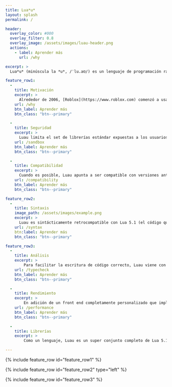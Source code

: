```yaml
---
title: Lua*u*
layout: splash
permalink: /

header:
  overlay_color: #000
  overlay_filter: 0.8
  overlay_image: /assets/images/luau-header.png
  actions:
    - label: Aprender más
      url: /why

excerpt: >
  Lua*u* (minúscula la *u*, /ˈlu.aʊ/) es un lenguaje de programación rápido, pequeño, seguro, y gradualmente tipado que se puede integrar en aplicaciones, derivado de Lua. Es usado por los desarrolladores de Roblox para escribir el código de sus juegos, al igual que los ingenieros de Roblox para implementar grandes partes de código para el usuario al igual que porciones del editor (Roblox Studio) como plugins.

feature_row1:
  - 
    title: Motivación 
    excerpt: >
      Alrededor de 2006, [Roblox](https://www.roblox.com) comenzó a usar Lua 5.1 como lenguaje de programación para juegos. A través de los años terminamos evolucionando sustancialmente la implementación y el lenguaje; para apoyar la creciente sofisticación de los juegos en la plataforma de Roblox, aumentando el tamaño de los equipos y grandes equipos internos que escriben grandes cantidades de código para la aplicación/el editor (con 1+MLOC en 2020), teníamos que invertir en el rendimiento, facilidad de uso y herramientas de lenguaje, e introducir un sistema de tipos gradual a el lenguaje.
    url: /why
    btn_label: Aprender más
    btn_class: "btn--primary"

  - 
    title: Seguridad
    excerpt: >
      Luau limita el set de librerías estándar expuestas a los usuarios e implementa funciones de seguridad extra para ser capaz de ejecutar código no privilegiado (escrito por nuestros desarrolladores) lado por lado con código privilegiado (escrito por nosotros). Esto da como resultado un entorno de ejecución diferente al habitual en Lua.
    url: /sandbox
    btn_label: Aprender más 
    btn_class: "btn--primary"

  - 
    title: Compatibilidad
    excerpt: >
      Cuando es posible, Luau apunta a ser compatible con versiones anteriores de Lua 5.1 y al mismo tiempo incorporar funciones de últimas revisiones de Lua. Sin embargo, Luau no es un super conjunto completo de versiones posteriores de Lua - nosotros no estamos de acuerdo con algunas decisiones de diseño tomadas por los autores de Lua, y tenemos diferentes casos de uso  y limitaciones. Todas las funciones posteriores a Lua 5.1, junto con su estado de soporte en Luau, [están documentadas aquí](compatibility).
    url: /compatibility
    btn_label: Aprender más
    btn_class: "btn--primary"

feature_row2:
  - 
    title: Sintaxis
    image_path: /assets/images/example.png
    excerpt: >
      Luau es sintácticamente retrocompatible con Lua 5.1 (el código que es válido en Lua 5.1 también es válido en Luau); sin embargo, hemos extendido el lenguaje con un conjunto de funciones sintácticas que hacen el lenguaje más familiar y ergonómico. El sintax [es descrito aquí](syntax).
    url: /syntax
    btn:label: Aprender más
    btn_class: "btn--primary"

feature_row3:
  - 
    title: Análisis
    excerpt: >
        Para facilitar la escritura de código correcto, Luau viene con un conjunto de herramientas de análisis que pueden revelar errores comunes. Estas consisten en un linter y un comprobador de tipos, coloquialmente conocido como un analizador de scripts, y puede ser usado desde [Roblox Studio](https://developer.roblox.com/en-us/articles/The-Script-Analysis-Tool). Las fases de linting [son descritas aquí](lint), y la guía de comprobación de tipos puede [ser encontrada aquí](typecheck).
    url: /typecheck
    btn_label: Aprender más
    btn_class: "btn--primary"

  - 
    title: Rendimiento
    excerpt: >
        En adición de un front end completamente personalizado que implementa el análisis, linting y comprobación de tipos, el tiempo de ejecución de Luau presenta un nuevo bytecode, interpretador y compilador que son densamente ajustados para un mejor rendimiento. Luau actualmente no implementa una compilación JIT (método justo a tiempo), pero su interpretador es frecuentemente competitivo con el interpretador de LuaJIT en un amplio conjunto de puntos de referencia. Nosotros continuamos optimizando el tiempo de ejecución y reescribiendo porciones de este para hacerlo aún más eficiente, incluyendo planes de tener un nuevo colector de basura y más optimizaciones de la biblioteca, al igual que una eventual opción de JIT/AOT. Mientras nuestro objetivo general es minimizar la cantidad de tiempo usada por los programadores para ajustar el rendimiento, algunos detalles acerca de las características del rendimiento son [proveídas para mentes inquisitivas](performance).
    url: /performance
    btn_label: Aprender más
    btn_class: "btn--primary"

  -
    title: Librerías
    excerpt: >
        Como un lenguaje, Luau es un super conjunto completo de Lua 5.1. En lo que respecta a la librería estándar, algunas funciones tuvieron que ser removidas de las librerías integradas, y algunas funciones tuvieron que ser agregadas. Adicionalmente, actualmente Luau es solamente ejecutable desde el contexto del motor de Roblox, el cual expone una gran superficie del API [documentada en el Roblox developer portal](https://developer.roblox.com/en-us/api-reference).

---
```


{% include feature_row id="feature_row1" %}

{% include feature_row id="feature_row2" type="left" %}

{% include feature_row id="feature_row3" %}
